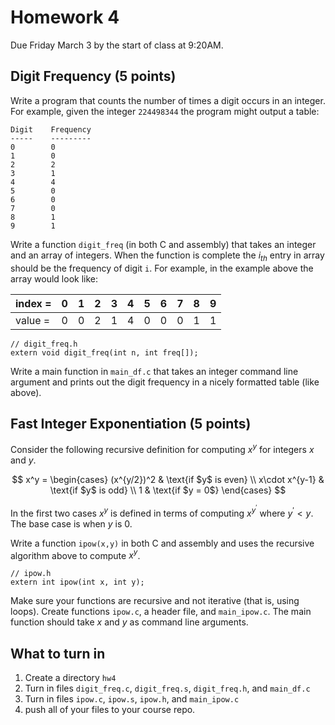 # Homework 4 

Due Friday March 3 by the start of class at 9:20AM. 

## Digit Frequency (5 points)
Write a program that counts the number of times a digit occurs 
in an integer. For example, given the integer `224498344` the program might
output a table:

```
Digit    Frequency
-----    ---------
0        0
1        0 
2        2
3        1
4        4
5        0
6        0
7        0
8        1
9        1
```

Write a function `digit_freq` (in both C and assembly) that takes an integer
and an array of integers.  When the function is complete the $i_{th}$ entry in 
array should be the frequency of digit `i`. For example, in the example above the 
array would look like:

|index = | 0 | 1 | 2 | 3 | 4 | 5 | 6 | 7 | 8 | 9 |
|--------|---|---|---|---|---|---|---|---|---|---|
|value = | 0 | 0 | 2 | 1 | 4 | 0 | 0 | 0 | 1 | 1 |


```
// digit_freq.h
extern void digit_freq(int n, int freq[]);
```

Write a main function in `main_df.c` that takes an integer command 
line argument and prints out the digit frequency in a nicely formatted 
table (like above).


## Fast Integer Exponentiation (5 points)

Consider the following recursive definition for computing $x^y$ 
for integers $x$ and $y$.

$$
x^y = 
\begin{cases} 
      (x^{y/2})^2 & \text{if $y$ is even}  \\
      x\cdot x^{y-1} & \text{if $y$ is odd} \\ 
      1 & \text{if $y = 0$}
\end{cases}
$$

In the first two cases $x^{y}$ is defined in terms of computing 
$x^{y^\prime}$ where $y^\prime < y$.  The base case is when $y$ is $0$.

Write a function `ipow(x,y)` in both C and assembly and uses the recursive 
algorithm above to compute $x^y$. 

```
// ipow.h
extern int ipow(int x, int y);
```

Make sure your functions are 
recursive and not iterative (that is, using loops). Create functions 
`ipow.c`, a header file, and `main_ipow.c`. The main function should 
take $x$ and $y$ as command line arguments.
 

## What to turn in

1. Create a directory `hw4`
2. Turn in files `digit_freq.c`, `digit_freq.s`, `digit_freq.h`, and `main_df.c`
3. Turn in files `ipow.c`, `ipow.s`, `ipow.h`, and `main_ipow.c`
4. push all of your files to your course repo.

